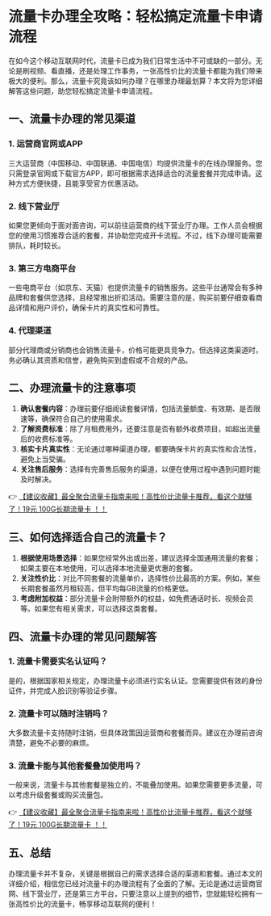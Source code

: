# 流量卡办理全攻略：轻松搞定流量卡申请流程

在如今这个移动互联网时代，流量卡已成为我们日常生活中不可或缺的一部分。无论是刷视频、看直播，还是处理工作事务，一张高性价比的流量卡都能为我们带来极大的便利。那么，流量卡究竟该如何办理？在哪里办理最划算？本文将为您详细解答这些问题，助您轻松搞定流量卡申请流程。

## 一、流量卡办理的常见渠道

### 1. 运营商官网或APP
三大运营商（中国移动、中国联通、中国电信）均提供流量卡的在线办理服务。您只需登录官网或下载官方APP，即可根据需求选择适合的流量套餐并完成申请。这种方式方便快捷，且能享受官方优惠活动。

### 2. 线下营业厅
如果您更倾向于面对面咨询，可以前往运营商的线下营业厅办理。工作人员会根据您的使用习惯推荐合适的套餐，并协助您完成开卡流程。不过，线下办理可能需要排队，耗时较长。

### 3. 第三方电商平台
一些电商平台（如京东、天猫）也提供流量卡的销售服务。这些平台通常会有多种品牌和套餐供您选择，且经常推出折扣活动。需要注意的是，购买前要仔细查看商品详情和用户评价，确保卡片的真实性和可靠性。

### 4. 代理渠道
部分代理商或分销商也会销售流量卡，价格可能更具竞争力。但选择这类渠道时，务必确认其资质和信誉，避免购买到虚假或不合规的产品。

## 二、办理流量卡的注意事项

1. **确认套餐内容**：办理前要仔细阅读套餐详情，包括流量额度、有效期、是否限速等，确保符合自己的使用需求。
2. **了解资费标准**：除了月租费用外，还要注意是否有额外收费项目，如超出流量后的收费标准等。
3. **核实卡片真实性**：无论通过哪种渠道办理，都要确保卡片的真实性和合法性，避免上当受骗。
4. **关注售后服务**：选择有完善售后服务的渠道，以便在使用过程中遇到问题时能及时解决。

👉 [【建议收藏】最全聚合流量卡指南来啦！高性价比流量卡推荐，看这个就够了！19元 100G长期流量卡 ！！](https://bit.ly/Liuliangka)

## 三、如何选择适合自己的流量卡？

1. **根据使用场景选择**：如果您经常外出或出差，建议选择全国通用流量的套餐；如果主要在本地使用，可以选择本地流量更优惠的套餐。
2. **关注性价比**：对比不同套餐的流量单价，选择性价比最高的方案。例如，某些长期套餐虽然月租较高，但平均每GB流量的价格更低。
3. **考虑附加权益**：部分流量卡会附带额外的权益，如免费通话时长、视频会员等。如果您有相关需求，可以选择这类套餐。

## 四、流量卡办理的常见问题解答

### 1. 流量卡需要实名认证吗？
是的，根据国家相关规定，办理流量卡必须进行实名认证。您需要提供有效的身份证件，并完成人脸识别等验证步骤。

### 2. 流量卡可以随时注销吗？
大多数流量卡支持随时注销，但具体政策因运营商和套餐而异。建议在办理前咨询清楚，避免不必要的麻烦。

### 3. 流量卡能与其他套餐叠加使用吗？
一般来说，流量卡与其他套餐是独立的，不能叠加使用。如果您需要更多流量，可以考虑升级套餐或购买流量包。

👉 [【建议收藏】最全聚合流量卡指南来啦！高性价比流量卡推荐，看这个就够了！19元 100G长期流量卡 ！！](https://bit.ly/Liuliangka)

## 五、总结

办理流量卡并不复杂，关键是根据自己的需求选择合适的渠道和套餐。通过本文的详细介绍，相信您已经对流量卡的办理流程有了全面的了解。无论是通过运营商官网、线下营业厅，还是第三方平台，只要注意以上提到的细节，您就能轻松拥有一张高性价比的流量卡，畅享移动互联网的便利！